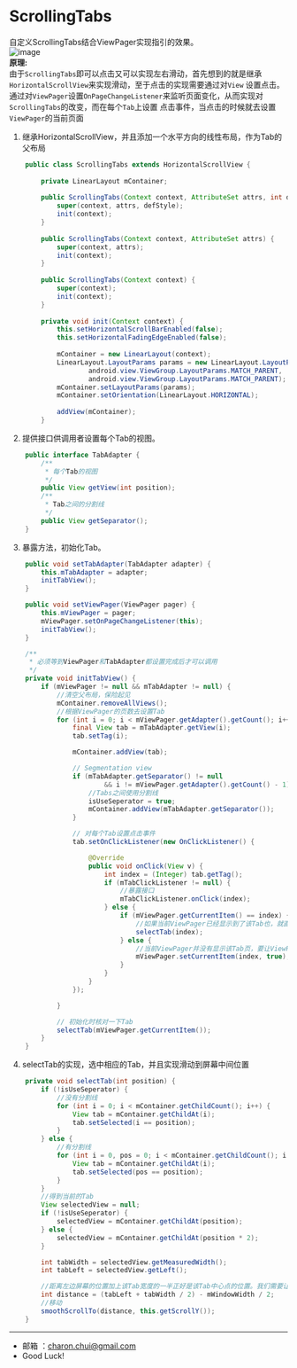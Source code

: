 ScrollingTabs
===

自定义ScrollingTabs结合ViewPager实现指引的效果。    
![image](https://github.com/CharonChui/AndroidNote/blob/master/Pic/ScrollingTabs.png?raw=true)        
**原理:**    
由于`ScrollingTabs`即可以点击又可以实现左右滑动，首先想到的就是继承`HorizontalScrollView`来实现滑动，至于点击的实现需要通过对`View`
设置点击。    
通过对`ViewPager`设置`OnPageChangeListener`来监听页面变化，从而实现对`ScrollingTabs`的改变，而在每个`Tab`上设置
点击事件，当点击的时候就去设置`ViewPager`的当前页面

1.  继承HorizontalScrollView，并且添加一个水平方向的线性布局，作为Tab的父布局
```java
    public class ScrollingTabs extends HorizontalScrollView {
    
    	private LinearLayout mContainer;
    
    	public ScrollingTabs(Context context, AttributeSet attrs, int defStyle) {
    		super(context, attrs, defStyle);
    		init(context);
    	}
    
    	public ScrollingTabs(Context context, AttributeSet attrs) {
    		super(context, attrs);
    		init(context);
    	}
    
    	public ScrollingTabs(Context context) {
    		super(context);
    		init(context);
    	}
    
    	private void init(Context context) {
    		this.setHorizontalScrollBarEnabled(false);
    		this.setHorizontalFadingEdgeEnabled(false);
    
    		mContainer = new LinearLayout(context);
    		LinearLayout.LayoutParams params = new LinearLayout.LayoutParams(
    				android.view.ViewGroup.LayoutParams.MATCH_PARENT,
    				android.view.ViewGroup.LayoutParams.MATCH_PARENT);
    		mContainer.setLayoutParams(params);
    		mContainer.setOrientation(LinearLayout.HORIZONTAL);
    
    		addView(mContainer);
    	}
```

2. 提供接口供调用者设置每个Tab的视图。
```java
    public interface TabAdapter {
		/**
		 * 每个Tab的视图
		 */
		public View getView(int position);
    	/**
		 * Tab之间的分割线
		 */
		public View getSeparator();
	}
```
3. 暴露方法，初始化Tab。
```java
    public void setTabAdapter(TabAdapter adapter) {
		this.mTabAdapter = adapter;
		initTabView();
	}

	public void setViewPager(ViewPager pager) {
		this.mViewPager = pager;
		mViewPager.setOnPageChangeListener(this);
		initTabView();
	}

	/**
	 * 必须等到ViewPager和TabAdapter都设置完成后才可以调用
	 */
	private void initTabView() {
		if (mViewPager != null && mTabAdapter != null) {
            //清空父布局，保险起见
			mContainer.removeAllViews();
            //根据ViewPager的页数去设置Tab
			for (int i = 0; i < mViewPager.getAdapter().getCount(); i++) {
				final View tab = mTabAdapter.getView(i);
				tab.setTag(i);

				mContainer.addView(tab);

				// Segmentation view
				if (mTabAdapter.getSeparator() != null
						&& i != mViewPager.getAdapter().getCount() - 1) {
                    //Tabs之间使用分割线
					isUseSeperator = true;
					mContainer.addView(mTabAdapter.getSeparator());
				}

				// 对每个Tab设置点击事件
				tab.setOnClickListener(new OnClickListener() {

					@Override
					public void onClick(View v) {
						int index = (Integer) tab.getTag();
						if (mTabClickListener != null) {
                            //暴露接口
							mTabClickListener.onClick(index);
						} else {
							if (mViewPager.getCurrentItem() == index) {
                                //如果当前ViewPager已经显示到了该Tab也，就直接让其选中
								selectTab(index);
							} else {
								//当前ViewPager并没有显示该Tab页，要让ViewPager去显示相应的Tab页
								mViewPager.setCurrentItem(index, true);
							}
						}
					}
				});

			}

			// 初始化时核对一下Tab
			selectTab(mViewPager.getCurrentItem());
		}
	}
```
4. selectTab的实现，选中相应的Tab，并且实现滑动到屏幕中间位置
```java
    private void selectTab(int position) {
		if (!isUseSeperator) {
            //没有分割线
			for (int i = 0; i < mContainer.getChildCount(); i++) {
				View tab = mContainer.getChildAt(i);
				tab.setSelected(i == position);
			}
		} else {
			//有分割线
			for (int i = 0, pos = 0; i < mContainer.getChildCount(); i += 2, pos++) {
				View tab = mContainer.getChildAt(i);
				tab.setSelected(pos == position);
			}
		}
        //得到当前的Tab
		View selectedView = null;
		if (!isUseSeperator) {
			selectedView = mContainer.getChildAt(position);
		} else {
			selectedView = mContainer.getChildAt(position * 2);
		}

		int tabWidth = selectedView.getMeasuredWidth();
		int tabLeft = selectedView.getLeft();

        //距离左边屏幕的位置加上该Tab宽度的一半正好是该Tab中心点的位置。我们需要让该Tab的中心点移动到屏幕的中心点。
		int distance = (tabLeft + tabWidth / 2) - mWindowWidth / 2;
        //移动
		smoothScrollTo(distance, this.getScrollY());
	}
```

------------------------------------------

- 邮箱 ：charon.chui@gmail.com  
- Good Luck! 
